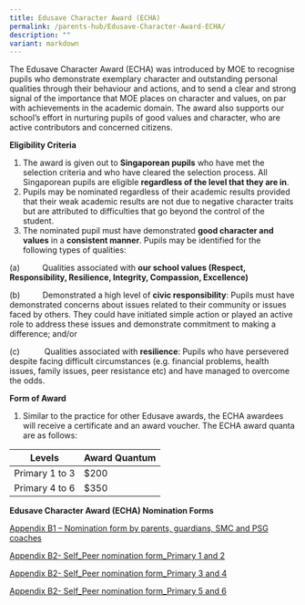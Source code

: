 ```yaml
---
title: Edusave Character Award (ECHA)
permalink: /parents-hub/Edusave-Character-Award-ECHA/
description: ""
variant: markdown
---
```

The Edusave Character Award (ECHA) was introduced by MOE to recognise pupils who demonstrate exemplary character and outstanding personal qualities through their behaviour and actions, and to send a clear and strong signal of the importance that MOE places on character and values, on par with achievements in the academic domain. The award also supports our school’s effort in nurturing pupils of good values and character, who are active contributors and concerned citizens.

**Eligibility Criteria**

1.  The award is given out to **Singaporean pupils** who have met the selection criteria and who have cleared the selection process. All Singaporean pupils are eligible **regardless of the level that they are in**.
2.  Pupils may be nominated regardless of their academic results provided that their weak academic results are not due to negative character traits but are attributed to difficulties that go beyond the control of the student.
3.  The nominated pupil must have demonstrated **good character and values** in a **consistent manner**. Pupils may be identified for the following types of qualities:

(a)          Qualities associated with **our school values (Respect, Responsibility, Resilience, Integrity, Compassion, Excellence)**

(b)          Demonstrated a high level of **civic responsibility**: Pupils must have demonstrated concerns about issues related to their community or issues faced by others. They could have initiated simple action or played an active role to address these issues and demonstrate commitment to making a difference; and/or

(c)           Qualities associated with **resilience**: Pupils who have persevered despite facing difficult circumstances (e.g. financial problems, health issues, family issues, peer resistance etc) and have managed to overcome the odds.

**Form of Award**

1.  Similar to the practice for other Edusave awards, the ECHA awardees will receive a certificate and an award voucher. The ECHA award quanta are as follows:

| Levels         | Award Quantum |
|----------------|---------------|
| Primary 1 to 3 | $200          |
| Primary 4 to 6 | $350          |

**Edusave Character Award (ECHA) Nomination Forms**

[Appendix B1 – Nomination form by parents, guardians, SMC and PSG coaches](https://for.edu.sg/nominationformparents)

[Appendix B2- Self_Peer nomination form_Primary 1 and 2](https://for.edu.sg/nominationformp1p2)

[Appendix B2- Self_Peer nomination form_Primary 3 and 4](https://for.edu.sg/nominationformp3p4)

[Appendix B2- Self_Peer nomination form_Primary 5 and 6](https://for.edu.sg/nominationformp5p6)